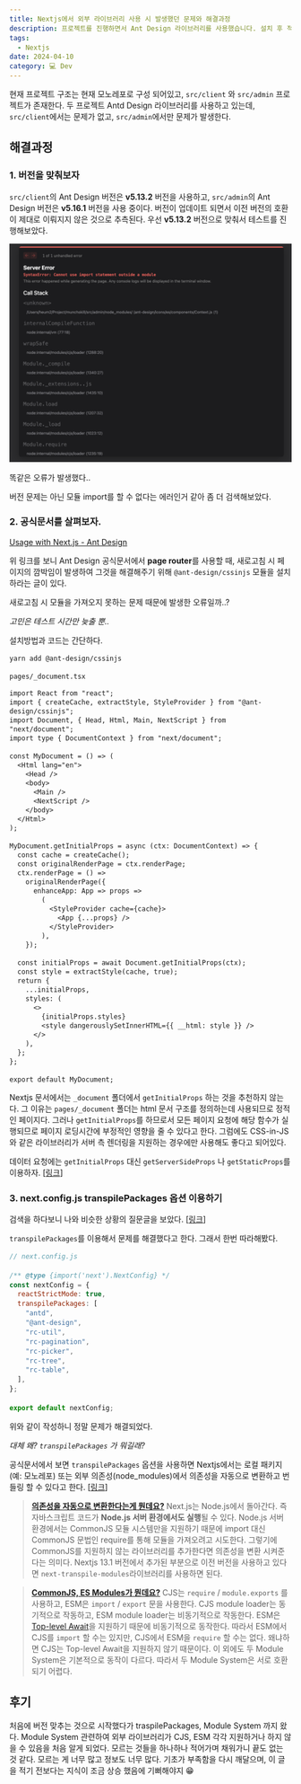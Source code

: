 ```yaml
---
title: Nextjs에서 외부 라이브러리 사용 시 발생했던 문제와 해결과정
description: 프로젝트를 진행하면서 Ant Design 라이브러리를 사용했습니다. 설치 후 적용 시 문제가 발생했고, 해결했던 과정들을 풀면서 잘 모르는 키워드들은 한번 더 적어보았습니다.
tags:
  - Nextjs
date: 2024-04-10
category: 💻 Dev
---
```


현재 프로젝트 구조는 현재 모노레포로 구성 되어있고, `src/client` 와 `src/admin` 프로젝트가 존재한다.
두 프로젝트 Antd Design 라이브러리를 사용하고 있는데, `src/client`에서는 문제가 없고, `src/admin`에서만 문제가 발생한다.

## 해결과정

### 1. 버전을 맞춰보자

`src/client`의 Ant Design 버전은 **v5.13.2** 버전을 사용하고, `src/admin`의 Ant Design 버전은 **v5.16.1** 버전을 사용 중이다. 버전이 업데이트 되면서 이전 버전의 호환이 제대로 이뤄지지 않은 것으로 추측된다.
우선 **v5.13.2** 버전으로 맞춰서 테스트를 진행해보았다.

![image](https://raw.githubusercontent.com/heum2/image-archive/main/cannot-use-import-in-nextjs.png)

똑같은 오류가 발생했다..

버전 문제는 아닌 모듈 import를 할 수 없다는 에러인거 같아 좀 더 검색해보았다.

### 2. 공식문서를 살펴보자.

[Usage with Next.js - Ant Design](https://ant.design/docs/react/use-with-next#using-pages-router)

위 링크를 보니 Ant Design 공식문서에서 **page router**를 사용할 때, 새로고침 시 페이지의 깜박임이 발생하여 그것을 해결해주기 위해 `@ant-design/cssinjs` 모듈을 설치하라는 글이 있다.

새로고침 시 모듈을 가져오지 못하는 문제 때문에 발생한 오류일까..?

_고민은 테스트 시간만 늦출 뿐.._

설치방법과 코드는 간단하다.

```bash
yarn add @ant-design/cssinjs
```

`pages/_document.tsx`

```tsx
import React from "react";
import { createCache, extractStyle, StyleProvider } from "@ant-design/cssinjs";
import Document, { Head, Html, Main, NextScript } from "next/document";
import type { DocumentContext } from "next/document";

const MyDocument = () => (
  <Html lang="en">
    <Head />
    <body>
      <Main />
      <NextScript />
    </body>
  </Html>
);

MyDocument.getInitialProps = async (ctx: DocumentContext) => {
  const cache = createCache();
  const originalRenderPage = ctx.renderPage;
  ctx.renderPage = () =>
    originalRenderPage({
      enhanceApp: App => props =>
        (
          <StyleProvider cache={cache}>
            <App {...props} />
          </StyleProvider>
        ),
    });

  const initialProps = await Document.getInitialProps(ctx);
  const style = extractStyle(cache, true);
  return {
    ...initialProps,
    styles: (
      <>
        {initialProps.styles}
        <style dangerouslySetInnerHTML={{ __html: style }} />
      </>
    ),
  };
};

export default MyDocument;
```

Nextjs 문서에서는 `_document` 폴더에서 `getInitialProps` 하는 것을 추천하지 않는다.
그 이유는 `pages/_document` 폴더는 html 문서 구조를 정의하는데 사용되므로 정적인 페이지다. 그러나 `getInitialProps`를 하므로서 모든 페이지 요청에 해당 함수가 실행되므로 페이지 로딩시간에 부정적인 영향을 줄 수 있다고 한다.
그럼에도 CSS-in-JS와 같은 라이브러리가 서버 측 렌더링을 지원하는 경우에만 사용해도 좋다고 되어있다.

데이터 요청에는 `getInitialProps` 대신 `getServerSideProps` 나 `getStaticProps`를 이용하자. [[링크](https://nextjs.org/docs/pages/building-your-application/routing/custom-document#customizing-renderpage)]

### 3. next.config.js transpilePackages 옵션 이용하기

검색을 하다보니 나와 비슷한 상황의 질문글을 보았다. [[링크](https://www.inflearn.com/questions/1087222/next-13-14버전으로-하고-있는데-antd에서-다음과같은-오류가-발생합니다)]

`transpilePackages`를 이용해서 문제를 해결했다고 한다. 그래서 한번 따라해봤다.

```jsx
// next.config.js

/** @type {import('next').NextConfig} */
const nextConfig = {
  reactStrictMode: true,
  transpilePackages: [
    "antd",
    "@ant-design",
    "rc-util",
    "rc-pagination",
    "rc-picker",
    "rc-tree",
    "rc-table",
  ],
};

export default nextConfig;
```

위와 같이 작성하니 정말 문제가 해결되었다.

_대체 왜? `transpilePackages` 가 뭐길래?_

공식문서에서 보면 `transpilePackages` 옵션을 사용하면 Nextjs에서는 로컬 패키지(예: 모노레포) 또는 외부 의존성(node_modules)에서 의존성을 자동으로 변환하고 번들링 할 수 있다고 한다. [[링크](https://nextjs.org/docs/app/api-reference/next-config-js/transpilePackages)]

> [**의존성을 자동으로 변환한다는게 뭔데요?**](https://fe-developers.kakaoent.com/2023/230420-beyond-solving-problem-part-1/)
> Next.js는 Node.js에서 돌아간다. 즉 자바스크립트 코드가 **Node.js 서버 환경에서도 실행**될 수 있다.
> Node.js 서버 환경에서는 CommonJS 모듈 시스템만을 지원하기 때문에 import 대신 CommonJS 문법인 require를 통해 모듈을 가져오려고 시도한다.
> 그렇기에 CommonJS를 지원하지 않는 라이브러리를 추가한다면 의존성을 변환 시켜준다는 의미다.
> Nextjs 13.1 버전에서 추가된 부분으로 이전 버전을 사용하고 있다면 `next-transpile-modules`라이브러리를 사용하면 된다.

> [**CommonJS, ES Modules가 뭔데요?**](https://toss.tech/article/commonjs-esm-exports-field)
> CJS는 `require` / `module.exports` 를 사용하고, ESM은 `import` / `export` 문을 사용한다.
> CJS module loader는 동기적으로 작동하고, ESM module loader는 비동기적으로 작동한다.
> ESM은 [Top-level Await](https://nodejs.org/api/esm.html#top-level-await)을 지원하기 때문에 비동기적으로 동작한다.
> 따라서 ESM에서 CJS를 `import` 할 수는 있지만, CJS에서 ESM을 `require` 할 수는 없다. 왜냐하면 CJS는 Top-level Await을 지원하지 않기 때문이다.
> 이 외에도 두 Module System은 기본적으로 동작이 다르다.
> 따라서 두 Module System은 서로 호환되기 어렵다.

## 후기

처음에 버전 맞추는 것으로 시작했다가 traspilePackages, Module System 까지 왔다.
Module System 관련하여 외부 라이브러리가 CJS, ESM 각각 지원하거나 하지 않을 수 있음을 처음 알게 되었다.
모르는 것들을 하나하나 적어가며 채워가니 끝도 없는 것 같다. 모르는 게 너무 많고 정보도 너무 많다.
기초가 부족함을 다시 깨달으며, 이 글을 적기 전보다는 지식이 조금 상승 했음에 기뻐해야지 😁
